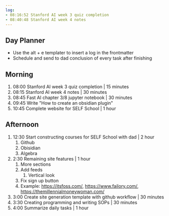 ```yaml
---
log: 
- 08:16:52 Stanford AI week 3 quiz completion
- 08:40:48 Stanford AI week 4 notes
---
```


## Day Planner
- Use the alt + e templater to insert a log in the frontmatter
- Schedule and send to dad conclusion of every task after finishing

## Morning
1. 08:00 Stanford AI week 3 quiz completion | 15 minutes
2. 08:15 Stanford AI week 4 notes | 30 minutes
3. 08:45 Fast AI chapter 3/8 jupyter notebook | 30 minutes
4. 09:45 Write "How to create an obsidian plugin"
5. 10:45 Complete website for SELF School | 1 hour

## Afternoon
1. 12:30 Start constructing courses for SELF School with dad | 2 hour
	1. Github
	2. Obisidian
	3. Algebra
2. 2:30 Remaining site features | 1 hour
	1. More sections
	2. Add feeds
		1. Vertical look
	3. Fix sign up button
	4. Example: https://itsfoss.com/, https://www.failory.com/, https://themillennialmoneywoman.com/
3. 3:00 Create site generation template with github workflow | 30 minutes
4. 3:30 Creating programming and writing SOPs | 30 minutes
5. 4:00 Summarize daily tasks | 1 hour
